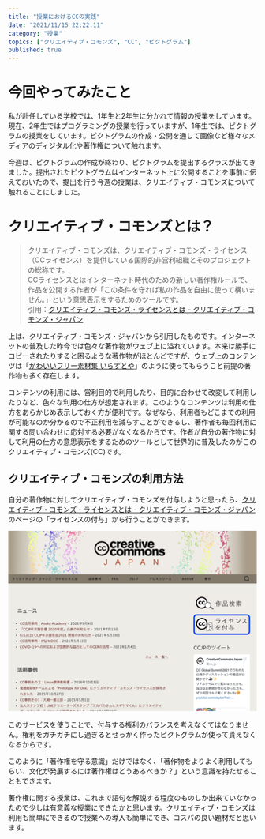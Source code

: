 ```yaml
---
title: "授業におけるCCの実践"
date: "2021/11/15 22:22:11"
category: "授業"
topics: ["クリエイティブ・コモンズ", "CC", "ピクトグラム"]
published: true
---
```


# 今回やってみたこと

私が赴任している学校では、1年生と2年生に分かれて情報の授業をしています。現在、2年生ではプログラミングの授業を行っていますが、1年生では、ピクトグラムの授業をしています。ピクトグラムの作成・公開を通して画像など様々なメディアのディジタル化や著作権について触れます。

今週は、ピクトグラムの作成が終わり、ピクトグラムを提出するクラスが出てきました。提出されたピクトグラムはインターネット上に公開することを事前に伝えておいたので、提出を行う今週の授業は、クリエイティブ・コモンズについて触れることにしました。

# クリエイティブ・コモンズとは？

> クリエイティブ・コモンズは、クリエイティブ・コモンズ・ライセンス（CCライセンス）を提供している国際的非営利組織とそのプロジェクトの総称です。  
> CCライセンスとはインターネット時代のための新しい著作権ルールで、作品を公開する作者が「この条件を守れば私の作品を自由に使って構いません。」という意思表示をするためのツールです。  
> 引用：[クリエイティブ・コモンズ・ライセンスとは - クリエイティブ・コモンズ・ジャパン](https://creativecommons.jp/licenses/)

上は、クリエイティブ・コモンズ・ジャパンから引用したものです。インターネットの普及した昨今では色々な著作物がウェブ上に溢れています。本来は勝手にコピーされたりすると困るような著作物がほとんどですが、ウェブ上のコンテンツは「[かわいいフリー素材集 いらすとや](https://www.irasutoya.com/)」のように使ってもらうこと前提の著作物も多く存在します。

コンテンツの利用には、営利目的で利用したり、目的に合わせて改変して利用したりなど、色々な利用の仕方が想定されます。このようなコンテンツは利用の仕方をあらかじめ表示しておく方が便利です。なぜなら、利用者もどこまでの利用が可能なのか分かるので不正利用を減らすことができるし、著作者も毎回利用に関する問い合わせに応対する必要がなくなるからです。作者が自分の著作物に対して利用の仕方の意思表示をするためのツールとして世界的に普及したのがこのクリエイティブ・コモンズ(CC)です。

## クリエイティブ・コモンズの利用方法

自分の著作物に対してクリエイティブ・コモンズを付与しようと思ったら、[クリエイティブ・コモンズ・ライセンスとは - クリエイティブ・コモンズ・ジャパン](https://creativecommons.jp/licenses/)のページの「ライセンスの付与」から行うことができます。

![クリエイティブ・コモンズのページ](https://github.com/bkc-tomi/blog/blob/main/src/cc_page.png?raw=true)

このサービスを使うことで、付与する権利のバランスを考えなくてはなりません。権利をガチガチにし過ぎるとせっかく作ったピクトグラムが使って貰えなくなるからです。

このように「著作権を守る意識」だけではなく、「著作物をよりよく利用してもらい、文化が発展するには著作権はどうあるべきか？」という意識を持たせることもできます。

著作権に関する授業は、これまで語句を解説する程度のものしか出来ていなかったので少しは有意義な授業にできたかと思います。クリエイティブ・コモンズは利用も簡単にできるので授業への導入も簡単にでき、コスパの良い題材だと思います。